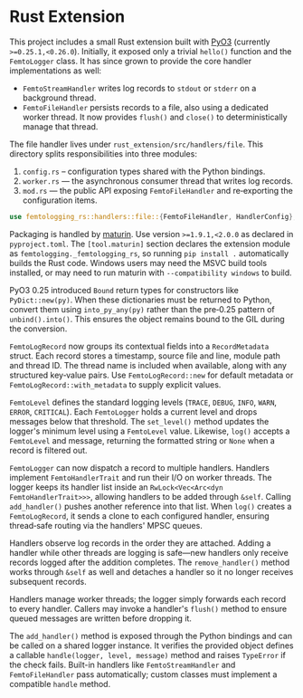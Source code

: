 # Rust Extension

This project includes a small Rust extension built with
[PyO3](https://pyo3.rs/) (currently `>=0.25.1,<0.26.0`). Initially, it exposed
only a trivial `hello()` function and the `FemtoLogger` class. It has since
grown to provide the core handler implementations as well:

- `FemtoStreamHandler` writes log records to `stdout` or `stderr` on a
  background thread.
- `FemtoFileHandler` persists records to a file, also using a dedicated worker
  thread. It now provides `flush()` and `close()` to deterministically manage
  that thread.

The file handler lives under `rust_extension/src/handlers/file`. This directory
splits responsibilities into three modules:

1. `config.rs` – configuration types shared with the Python bindings.
2. `worker.rs` — the asynchronous consumer thread that writes log records.
3. `mod.rs` — the public API exposing `FemtoFileHandler` and re‑exporting the
    configuration items.

```rust
use femtologging_rs::handlers::file::{FemtoFileHandler, HandlerConfig};
```

Packaging is handled by [maturin](https://maturin.rs/). Use version
`>=1.9.1,<2.0.0` as declared in `pyproject.toml`. The `[tool.maturin]` section
declares the extension module as `femtologging._femtologging_rs`, so running
`pip install .` automatically builds the Rust code. Windows users may need the
MSVC build tools installed, or may need to run maturin with
`--compatibility windows` to build.

PyO3 0.25 introduced `Bound` return types for constructors like
`PyDict::new(py)`. When these dictionaries must be returned to Python, convert
them using `into_py_any(py)` rather than the pre‑0.25 pattern of
`unbind().into()`. This ensures the object remains bound to the GIL during the
conversion.

`FemtoLogRecord` now groups its contextual fields into a `RecordMetadata`
struct. Each record stores a timestamp, source file and line, module path and
thread ID. The thread name is included when available, along with any
structured key‑value pairs. Use `FemtoLogRecord::new` for default metadata or
`FemtoLogRecord::with_metadata` to supply explicit values.

`FemtoLevel` defines the standard logging levels (`TRACE`, `DEBUG`, `INFO`,
`WARN`, `ERROR`, `CRITICAL`). Each `FemtoLogger` holds a current level and
drops messages below that threshold. The `set_level()` method updates the
logger's minimum level using a `FemtoLevel` value. Likewise, `log()` accepts a
`FemtoLevel` and message, returning the formatted string or `None` when a
record is filtered out.

`FemtoLogger` can now dispatch a record to multiple handlers. Handlers
implement `FemtoHandlerTrait` and run their I/O on worker threads. The logger
keeps its handler list inside an `RwLock<Vec<Arc<dyn FemtoHandlerTrait>>>`,
allowing handlers to be added through `&self`. Calling `add_handler()` pushes
another reference into that list. When `log()` creates a `FemtoLogRecord`, it
sends a clone to each configured handler, ensuring thread‑safe routing via the
handlers' MPSC queues.

Handlers observe log records in the order they are attached. Adding a handler
while other threads are logging is safe—new handlers only receive records
logged after the addition completes. The `remove_handler()` method works
through `&self` as well and detaches a handler so it no longer receives
subsequent records.

Handlers manage worker threads; the logger simply forwards each record to every
handler. Callers may invoke a handler's `flush()` method to ensure queued
messages are written before dropping it.

The `add_handler()` method is exposed through the Python bindings and can be
called on a shared logger instance. It verifies the provided object defines a
callable `handle(logger, level, message)` method and raises `TypeError` if the
check fails. Built-in handlers like `FemtoStreamHandler` and `FemtoFileHandler`
pass automatically; custom classes must implement a compatible `handle` method.
